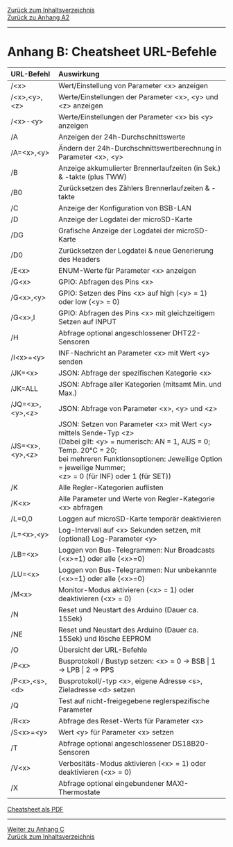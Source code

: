 [Zurück zum Inhaltsverzeichnis](inhaltsverzeichnis.md)  
[Zurück zu Anhang A2](anhang_a2.md)    
    
---
    

    

# Anhang B: Cheatsheet URL-Befehle #

| URL-Befehl                | Auswirkung                                                                    |
|:--------------------------|:------------------------------------------------------------------------------|
|  /\<x\>                   | Wert/Einstellung von Parameter \<x\> anzeigen  
|  /\<x\>,\<y\>,\<z\>       | Werte/Einstellungen der Parameter \<x\>, \<y\> und \<z\> anzeigen  
|  /\<x\>-\<y\>             | Werte/Einstellungen der Parameter \<x\> bis \<y\> anzeigen  
|  /A                       | Anzeigen der 24h-Durchschnittswerte  
|  /A=\<x\>,\<y\>           | Ändern der 24h-Durchschnittswertberechnung in Parameter \<x\>, \<y\>  
|  /B                       | Anzeige akkumulierter Brennerlaufzeiten (in Sek.) & -takte (plus TWW)  
|  /B0                      | Zurücksetzen des Zählers Brennerlaufzeiten & -takte  
|  /C                       | Anzeige der Konfiguration von BSB-LAN  
|  /D                       | Anzeige der Logdatei der microSD-Karte  
|  /DG                      | Grafische Anzeige der Logdatei der microSD-Karte  
|  /D0                      | Zurücksetzen der Logdatei & neue Generierung des Headers  
|  /E\<x\>                  | ENUM-Werte für Parameter \<x\> anzeigen  
|  /G\<x\>                  | GPIO: Abfragen des Pins \<x\>  
|  /G\<x\>,\<y\>            | GPIO: Setzen des Pins \<x\> auf high (\<y\> = 1) oder low (\<y\> = 0)  
|  /G\<x\>,I                | GPIO: Abfragen des Pins \<x\> mit gleichzeitigem Setzen auf INPUT  
|  /H                       | Abfrage optional angeschlossener DHT22-Sensoren  
|  /I\<x\>=\<y\>            | INF-Nachricht an Parameter \<x\> mit Wert \<y\> senden  
|  /JK=\<x\>        	    | JSON: Abfrage der spezifischen Kategorie \<x\>  
|  /JK=ALL        	        | JSON: Abfrage aller Kategorien (mitsamt Min. und Max.)  
|  /JQ=\<x\>,\<y\>,\<z\>    | JSON: Abfrage von Parameter \<x\>, \<y\> und \<z\>  
|  /JS=\<x\>,\<y\>,\<z\>    | JSON: Setzen von Parameter \<x\> mit Wert \<y\> mittels Sende-Typ \<z\><br>(Dabei gilt: \<y\> = numerisch: AN = 1, AUS = 0; Temp. 20°C = 20;<br>bei mehreren Funktionsoptionen: Jeweilige Option = jeweilige Nummer;<br>\<z\> = 0 (für INF) oder 1 (für SET))  
|  /K                       | Alle Regler-Kategorien auflisten  
|  /K\<x\>                  | Alle Parameter und Werte von Regler-Kategorie \<x\> abfragen  
|  /L=0,0                   | Loggen auf microSD-Karte temporär deaktivieren  
|  /L=\<x\>,\<y\>           | Log-Intervall auf \<x\> Sekunden setzen, mit (optional) Log-Parameter \<y\>  
|  /LB=\<x\>                | Loggen von Bus-Telegrammen: Nur Broadcasts (\<x\>=1) oder alle (\<x\>=0)  
|  /LU=\<x\>                | Loggen von Bus-Telegrammen: Nur unbekannte (\<x\>=1) oder alle (\<x\>=0)  
|  /M\<x\>                  | Monitor-Modus aktivieren (\<x\> = 1) oder deaktivieren (\<x\> = 0)  
|  /N                       | Reset und Neustart des Arduino (Dauer ca. 15Sek)  
|  /NE                      | Reset und Neustart des Arduino (Dauer ca. 15Sek) und lösche EEPROM  
|  /O                       | Übersicht der URL-Befehle  
|  /P\<x\>                  | Busprotokoll / Bustyp setzen: \<x\> = 0 → BSB \| 1 → LPB \| 2 → PPS  
|  /P\<x\>,\<s\>,\<d\>      | Busprotokoll/-typ \<x\>, eigene Adresse \<s\>, Zieladresse \<d\> setzen  
|  /Q                       | Test auf nicht-freigegebene reglerspezifische Parameter  
|  /R\<x\>                  | Abfrage des Reset-Werts für Parameter \<x\>  
|  /S\<x\>=\<y\>            | Wert \<y\> für Parameter \<x\> setzen  
|  /T                       | Abfrage optional angeschlossener DS18B20-Sensoren  
|  /V\<x\>                  | Verbositäts-Modus aktivieren (\<x\> = 1) oder deaktivieren (\<x\> = 0)  
|  /X                       | Abfrage optional eingebundener MAX!-Thermostate  

       
[Cheatsheet als PDF](https://github.com/1coderookie/BSB-LPB-LAN/raw/master/Cheatsheet%20URL-Befehle.pdf)
    
---
    

     
[Weiter zu Anhang C](anhang_c.md)      
[Zurück zum Inhaltsverzeichnis](inhaltsverzeichnis.md)  

